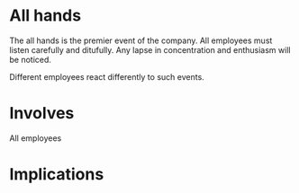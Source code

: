 # All hands

The all hands is the premier event of the company. All employees must listen carefully and ditufully. Any lapse in concentration and enthusiasm will be noticed. 

Different employees react differently to such events. 

# Involves

All employees

# Implications



